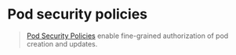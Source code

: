 Pod security policies
=====================

> [Pod Security
Policies](https://kubernetes.io/docs/concepts/policy/pod-security-policy/)
enable fine-grained authorization of pod creation and updates.
